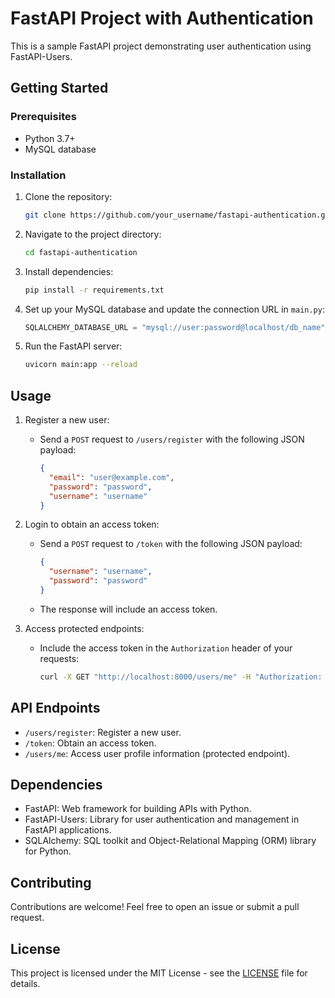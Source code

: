# FastAPI Project with Authentication

This is a sample FastAPI project demonstrating user authentication using FastAPI-Users.

## Getting Started

### Prerequisites

- Python 3.7+
- MySQL database

### Installation

1. Clone the repository:

   ```bash
   git clone https://github.com/your_username/fastapi-authentication.git
   ```

2. Navigate to the project directory:

   ```bash
   cd fastapi-authentication
   ```

3. Install dependencies:

   ```bash
   pip install -r requirements.txt
   ```

4. Set up your MySQL database and update the connection URL in `main.py`:

   ```python
   SQLALCHEMY_DATABASE_URL = "mysql://user:password@localhost/db_name"
   ```

5. Run the FastAPI server:

   ```bash
   uvicorn main:app --reload
   ```

## Usage

1. Register a new user:
   - Send a `POST` request to `/users/register` with the following JSON payload:
     ```json
     {
       "email": "user@example.com",
       "password": "password",
       "username": "username"
     }
     ```

2. Login to obtain an access token:
   - Send a `POST` request to `/token` with the following JSON payload:
     ```json
     {
       "username": "username",
       "password": "password"
     }
     ```
   - The response will include an access token.

3. Access protected endpoints:
   - Include the access token in the `Authorization` header of your requests:
     ```bash
     curl -X GET "http://localhost:8000/users/me" -H "Authorization: Bearer <access_token>"
     ```

## API Endpoints

- `/users/register`: Register a new user.
- `/token`: Obtain an access token.
- `/users/me`: Access user profile information (protected endpoint).

## Dependencies

- FastAPI: Web framework for building APIs with Python.
- FastAPI-Users: Library for user authentication and management in FastAPI applications.
- SQLAlchemy: SQL toolkit and Object-Relational Mapping (ORM) library for Python.

## Contributing

Contributions are welcome! Feel free to open an issue or submit a pull request.

## License

This project is licensed under the MIT License - see the [LICENSE](LICENSE) file for details.
```

